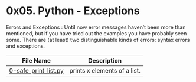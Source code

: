 # 0x05. Python - Exceptions

Errors and Exceptions
 : Until now error messages haven’t been more than mentioned, but if you have tried out the examples you have probably seen some. There are (at least) two distinguishable kinds of errors: syntax errors and exceptions.


| File Name | Description |
| ------ | ----------- |
| [0-safe_print_list.py](/0x05-python-exceptions/0-safe_print_list.py "safe_print_list") | prints x elements of a list. |
